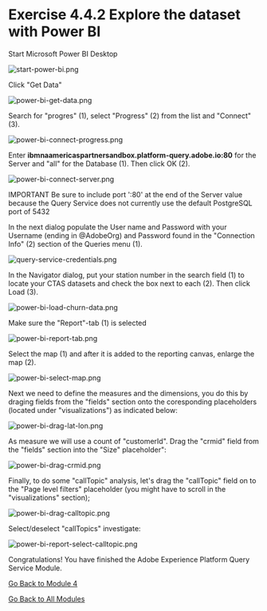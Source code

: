 # Exercise 4.4.2 Explore the dataset with Power BI

Start Microsoft Power BI Desktop

![start-power-bi.png](../resources/start-power-bi.png)

Click "Get Data"

![power-bi-get-data.png](../resources/power-bi-get-data.png)

Search for "progres" (1), select "Progress" (2) from the list and "Connect" (3).

![power-bi-connect-progress.png](../resources/power-bi-connect-progress.png)

Enter **ibmnaamericaspartnersandbox.platform-query.adobe.io:80** for the Server and "all" for the Database (1). Then click OK (2).

![power-bi-connect-server.png](../resources/power-bi-connect-server.png)

IMPORTANT Be sure to include port ':80' at the end of the Server value because the Query Service does not currently use the default PostgreSQL port of 5432

In the next dialog populate the User name and Password with your Username (ending in @AdobeOrg) and Password found in the "Connection Info" (2) section of the Queries menu (1).

![query-service-credentials.png](../resources/query-service-credentials.png)

In the Navigator dialog, put your station number in the search field (1) to locate your CTAS datasets and check the box next to each (2). Then click Load (3).

![power-bi-load-churn-data.png](../resources/power-bi-load-churn-data.png)

Make sure the "Report"-tab (1) is selected

![power-bi-report-tab.png](../resources/power-bi-report-tab.png)

Select the map (1) and after it is added to the reporting canvas, enlarge the map (2).

![power-bi-select-map.png](../resources/power-bi-select-map.png)

Next we need to define the measures and the dimensions, you do this by draging fields from the "fields" section onto the coresponding placeholders (located under "visualizations") as indicated below:

![power-bi-drag-lat-lon.png](../resources/power-bi-drag-lat-lon.png)

As measure we will use a count of "customerId". Drag the "crmid" field from the "fields" section into the "Size" placeholder":

![power-bi-drag-crmid.png](../resources/power-bi-drag-crmid.png)

Finally, to do some "callTopic" analysis, let's drag the "callTopic" field on to the "Page level filters" placeholder (you might have to scroll in the "visualizations" section);

![power-bi-drag-calltopic.png](../resources/power-bi-drag-calltopic.png)

Select/deselect "callTopics" investigate:

![power-bi-report-select-calltopic.png](../resources/power-bi-report-select-calltopic.png)

Congratulations! You have finished the Adobe Experience Platform Query Service Module.

[Go Back to Module 4](../README.md)

[Go Back to All Modules](../../README.md)
